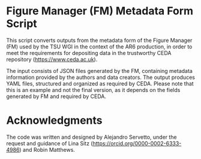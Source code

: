 # Figure Manager (FM) Metadata Form Script 

This script converts outputs from the metadata form of the Figure Manager (FM) used by the TSU WGI in the context of the AR6 production, in order to meet the requirements for depositing data in the trustworthy CEDA repository (https://www.ceda.ac.uk). 

The input consists of JSON files generated by the FM, containing metadata information provided by the authors and data creators. The output produces YAML files, structured and organized as required by CEDA. Please note that this is an example and not the final version, as it depends on the fields generated by FM and required by CEDA. 

#  Acknowledgments
The code was written and designed by Alejandro Servetto, under the request and guidance of Lina Sitz (https://orcid.org/0000-0002-6333-4986) and Robin Matthews.
